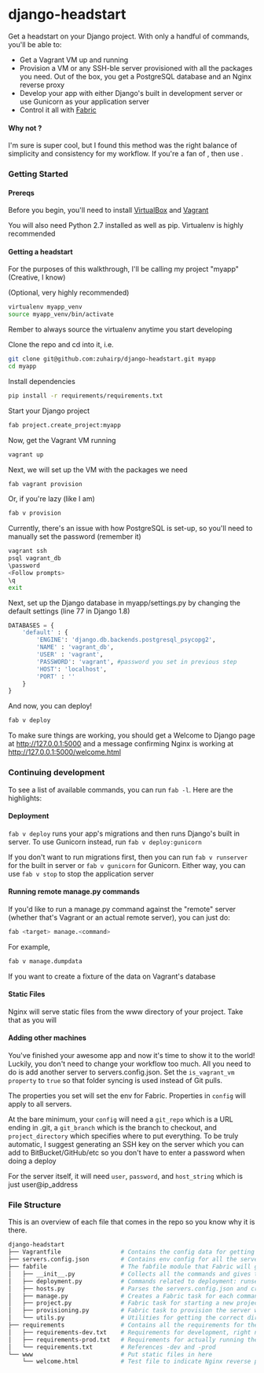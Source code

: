 # django-headstart

Get a headstart on your Django project. With only a handful of commands, you'll be able to:
* Get a Vagrant VM up and running
* Provision a VM or any SSH-ble server provisioned with all the packages you need. Out of the box, you get a PostgreSQL database and an Nginx reverse proxy
* Develop your app with either Django's built in development server or use Gunicorn as your application server
* Control it all with [Fabric](http://www.fabfile.org/)

#### Why not <insert super cool X here>?
I'm sure <super cool X> is super cool, but I found this method was the right balance of simplicity and consistency for my workflow. If you're a fan of <super cool X>, then use <super cool X>.

### Getting Started

#### Prereqs
Before you begin, you'll need to install [VirtualBox](https://www.virtualbox.org/) and [Vagrant](https://www.vagrantup.com/)

You will also need Python 2.7 installed as well as pip. Virtualenv is highly recommended

#### Getting a headstart
For the purposes of this walkthrough, I'll be calling my project "myapp" (Creative, I know)

(Optional, very highly recommended)
```bash
virtualenv myapp_venv
source myapp_venv/bin/activate
```
Rember to always source the virtualenv anytime you start developing

Clone the repo and cd into it, i.e.

```bash
git clone git@github.com:zuhairp/django-headstart.git myapp
cd myapp
```

Install dependencies
```bash
pip install -r requirements/requirements.txt
```

Start your Django project
```bash
fab project.create_project:myapp 
```

Now, get the Vagrant VM running
```bash
vagrant up
```

Next, we will set up the VM with the packages we need
```bash
fab vagrant provision
```
Or, if you're lazy (like I am)
```bash
fab v provision
```

Currently, there's an issue with how PostgreSQL is set-up, so you'll need to manually set the password (remember it)
```bash
vagrant ssh
psql vagrant_db
\password
<Follow prompts>
\q
exit
```

Next, set up the Django database in myapp/settings.py by changing the default settings (line 77 in Django 1.8)

```python
DATABASES = {
	'default' : {
    	'ENGINE': 'django.db.backends.postgresql_psycopg2',
        'NAME' : 'vagrant_db',
        'USER' : 'vagrant',
        'PASSWORD': 'vagrant', #password you set in previous step
        'HOST': 'localhost',
        'PORT' : ''
    }
}
```

And now, you can deploy!

```bash
fab v deploy
```

To make sure things are working, you should get a Welcome to Django page at http://127.0.0.1:5000 and a message confirming Nginx is working at http://127.0.0.1:5000/welcome.html

### Continuing development
To see a list of available commands, you can run ``` fab -l ```. Here are the highlights:

#### Deployment
```fab v deploy``` runs your app's migrations and then runs Django's built in server. To use Gunicorn instead, run ```fab v deploy:gunicorn```

If you don't want to run migrations first, then you can run ```fab v runserver``` for the built in server or ```fab v gunicorn``` for Gunicorn. Either way, you can use ```fab v stop``` to stop the application server

#### Running remote manage.py commands
If you'd like to run a manage.py command against the "remote" server (whether that's Vagrant or an actual remote server), you can just do:

```bash
fab <target> manage.<command>
``` 

For example, 
```bash
fab v manage.dumpdata
```
If you want to create a fixture of the data on Vagrant's database

#### Static Files
Nginx will serve static files from the www directory of your project. Take that as you will

#### Adding other machines
You've finished your awesome app and now it's time to show it to the world! Luckily, you don't need to change your workflow too much. All you need to do is add another server to servers.config.json. Set the ```is_vagrant_vm property``` to ``` true ``` so that folder syncing is used instead of Git pulls. 

The properties you set will set the env for Fabric. Properties in ```config``` will apply to all servers. 

At the bare minimum, your ```config``` will need a ```git_repo``` which is a URL ending in .git, a ```git_branch``` which is the branch to checkout, and ```project_directory``` which specifies where to put everything.
To be truly automatic, I suggest generating an SSH key on the server which you can add to BitBucket/GitHub/etc so you don't have to enter a password when doing a deploy

For the server itself, it will need ```user```, ```password```, and ```host_string``` which is just user@ip_address

### File Structure
This is an overview of each file that comes in the repo so you know why it is there.

```bash
django-headstart
├── Vagrantfile					# Contains the config data for getting the Vagrant VM up
├── servers.config.json 		# Contains env config for all the server targets for Fabric
├── fabfile						# The fabfile module that Fabric will get its commands from
│   ├── __init__.py				# Collects all the commands and gives them nice names
│   ├── deployment.py			# Commands related to deployment: runserver, gunicorn, deploy, stop
│   ├── hosts.py				# Parses the servers.config.json and creates a Fabric task for each
│   ├── manage.py				# Creates a Fabric task for each command in manage.py
│   ├── project.py				# Fabric task for starting a new project
│   ├── provisioning.py			# Fabric task to provision the server with the proper packages
│   └── utils.py				# Utilities for getting the correct directories and stuff
├── requirements				# Contains all the requirements for the project
│   ├── requirements-dev.txt	# Requirements for development, right now just Fabric and fabtools
│   ├── requirements-prod.txt   # Requirements for actually running the app, i.e. everything not Fabric
│   └── requirements.txt		# References -dev and -prod
└── www							# Put static files in here
    └── welcome.html			# Test file to indicate Nginx reverse proxy is working
```



